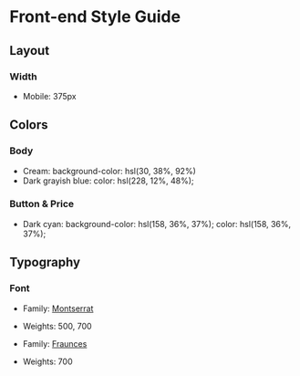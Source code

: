 # Front-end Style Guide

## Layout

### Width

- Mobile: 375px

## Colors

### Body

- Cream:
  background-color: hsl(30, 38%, 92%)
- Dark grayish blue:
  color: hsl(228, 12%, 48%);

### Button & Price

- Dark cyan:
  background-color: hsl(158, 36%, 37%);
  color: hsl(158, 36%, 37%);

## Typography

### Font

- Family: [Montserrat](https://fonts.google.com/specimen/Montserrat)
- Weights: 500, 700

- Family: [Fraunces](https://fonts.google.com/specimen/Fraunces)
- Weights: 700
